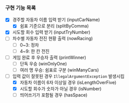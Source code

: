 ### 구현 기능 목록
- [x] 경주할 자동차 이름 입력 받기 (inputCarName)
  - [x] 쉼표 기준으로 분리 (splitByComma)
- [x] 시도할 회수 입력 받기 (inputTryNumber)
- [ ] 차수별 자동차 전진 현황 출력 (nowRacing)
  - [ ] 0~3: 정차
  - [ ] 4~9: 한 칸 전진
- [ ] 게임 완료 후 우승자 출력 (printWinner)
  - [ ] 단독 우승 (winOnlyOne)
  - [ ] 여러 명 우승: 쉼표로 구분 (winManyCars)
- [ ] 입력 값이 잘못된 경우 `IllegalArgumentException` 발생시킴
  - [x] 자동차 이름이 6자 이상일 경우 (isLengthOverFive)
  - [x] 시도할 회수가 숫자가 아닐 경우 (isNumber)
  - [ ] 띄어쓰기가 포함될 경우 (hasSpace)
